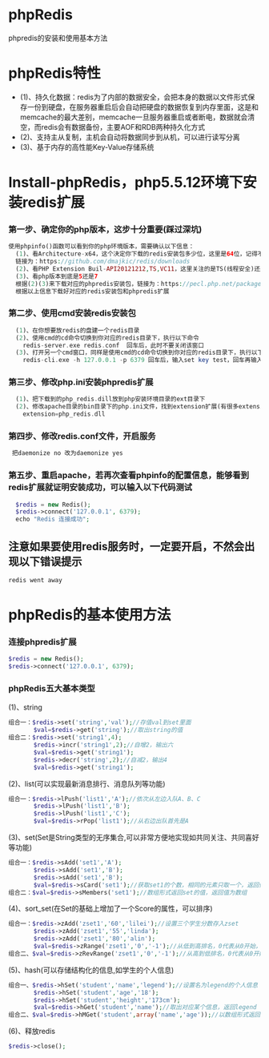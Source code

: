 # phpRedis
phpredis的安装和使用基本方法
# phpRedis特性
* (1)、持久化数据：redis为了内部的数据安全，会把本身的数据以文件形式保存一份到硬盘，在服务器重启后会自动把硬盘的数据恢复到内存里面，这是和memcache的最大差别，memcache一旦服务器重启或者断电，数据就会清空，而redis会有数据备份，主要AOF和RDB两种持久化方式
* (2)、支持主从复制，主机会自动将数据同步到从机，可以进行读写分离
* (3)、基于内存的高性能Key-Value存储系统
# Install-phpRedis，php5.5.12环境下安装redis扩展
### 第一步、确定你的php版本，这步十分重要(踩过深坑)
```php
使用phpinfo()函数可以看到你的php环境版本，需要确认以下信息：
  (1)、看Architecture-x64，这个决定你下载的redis安装包多少位，这里是64位，记得不是根据电脑的位数
  链接为：https://github.com/dmajkic/redis/downloads
  (2)、看PHP Extension Buil-API20121212,TS,VC11，这里关注的是TS(线程安全)还是NTS(非线程安全)
  (3)、看php版本到底是5还是7
  根据(2)(3)来下载对应的phpredis安装包，链接为：https://pecl.php.net/package/redis
  根据以上信息下载好对应的redis安装包和phpredis扩展
```
### 第二步、使用cmd安装redis安装包
```php
  (1)、在你想要放redis的盘建一个redis目录
  (2)、使用cmd的cd命令切换到你对应的redis目录下，执行以下命令
    redis-server.exe redis.conf  回车后，此时不要关闭该窗口
  (3)、打开另一个cmd窗口，同样是使用cmd的cd命令切换到你对应的redis目录下，执行以下命令
    redis-cli.exe -h 127.0.0.1 -p 6379 回车后，输入set key test，回车再输入get key，如果可以得到刚刚输入的值就证明redis安装成功了
```    
### 第三步、修改php.ini安装phpredis扩展
```php
  (1)、把下载到的php_redis.dill放到php安装环境目录的ext目录下
  (2)、修改apache目录的bin目录下的php.ini文件，找到extension扩展(有很多extension写在一起的地方)，加上下面命令
    extension=php_redis.dll
```
### 第四步、修改redis.conf文件，开启服务
```php
 把daemonize no 改为daemonize yes
```
### 第五步、重启apache，若再次查看phpinfo的配置信息，能够看到redis扩展就证明安装成功，可以输入以下代码测试
```php
  $redis = new Redis();
  $redis->connect('127.0.0.1', 6379);
  echo "Redis 连接成功";
```
## 注意如果要使用redis服务时，一定要开启，不然会出现以下错误提示
```php
redis went away
```
# phpRedis的基本使用方法
### 连接phpredis扩展
```php
$redis = new Redis();
$redis->connect('127.0.0.1', 6379);
```
### phpRedis五大基本类型
(1)、string
```php
组合一：$redis->set('string','val');//存值val到set里面
       $val=$redis->get('string');//取出string的值
组合二：$redis->set('string1',4);
       $redis->incr('string1',2);//自增2，输出六
       $val=$redis->get('string1');
       $redis->decr('string',2);//自减2，输出4
       $val=$redis->get('string1');
```
(2)、list(可以实现最新消息排行、消息队列等功能)
```php
组合一：$redis->lPush('list1','A');//依次从左边入队A、B、C
       $redis->lPush('list1','B');
       $redis->lPush('list1','C');
       $val=$redis->rPop('list1');//从右边出队首先是A
```
(3)、set(Set是String类型的无序集合,可以非常方便地实现如共同关注、共同喜好等功能)
```php
组合一：$redis->sAdd('set1','A');
       $redis->sAdd('set1','B');
       $redis->sAdd('set1','B');
       $val=$redis->sCard('set1');//获取set1的个数，相同的元素只取一个，返回值为2
组合二：$val=$redis->sMembers('set1');//数组形式返回set的值，返回值为数组
```
(4)、sort_set(在Set的基础上增加了一个Score的属性，可以排序)
```php
组合一：$redis->zAdd('zset1','60','lilei');//设置三个学生分数存入zset
       $redis->zAdd('zset1','55','linda');
       $redis->zAdd('zset1','80','alin');
       $val=$redis->zRange('zset1','0','-1');//从低到高排名，0代表从0开始，-1代表输出全部
组合二、$val=$redis->zRevRange('zset1','0','-1');//从高到低排名，0代表从0开始，-1代表输出全部
```
(5)、hash(可以存储结构化的信息,如学生的个人信息)
```php
组合一、$redis->hSet('student','name','legend');//设置名为legend的个人信息
       $redis->hSet('student','age','18');
       $redis->hSet('student','height','173cm');
       $val=$redis->hGet('student','name');//取出对应某个信息，返回legend
组合二、$val=$redis->hMGet('student',array('name','age'));//以数组形式返回name和age的信息
```
(6)、释放redis
```php
$redis->close();
```
